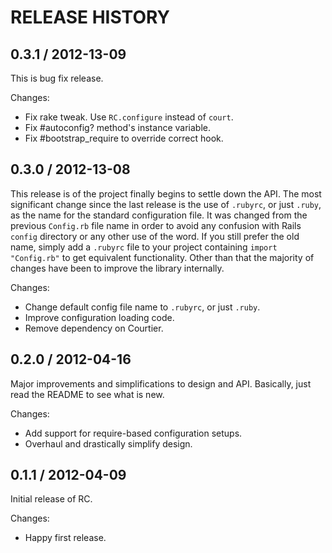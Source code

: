 # RELEASE HISTORY

## 0.3.1 / 2012-13-09

This is bug fix release.

Changes:

* Fix rake tweak. Use `RC.configure` instead of `court`.
* Fix #autoconfig? method's instance variable.
* Fix #bootstrap_require to override correct hook.


## 0.3.0 / 2012-13-08

This release is of the project finally begins to settle down the API.
The most significant change since the last release is the use of `.rubyrc`,
or just `.ruby`, as the name for the standard configuration file. It was 
changed from the previous `Config.rb` file name in order to avoid any
confusion with Rails `config` directory or any other use of the word.
If you still prefer the old name, simply add a `.rubyrc` file to your
project containing `import "Config.rb"` to get equivalent functionality.
Other than that the majority of changes have been to improve the library
internally.

Changes:

* Change default config file name to `.rubyrc`, or just `.ruby`.
* Improve configuration loading code.
* Remove dependency on Courtier.


## 0.2.0 / 2012-04-16

Major improvements and simplifications to design and API.
Basically, just read the README to see what is new.

Changes:

* Add support for require-based configuration setups.
* Overhaul and drastically simplify design.


## 0.1.1 / 2012-04-09

Initial release of RC. 

Changes:

* Happy first release.

